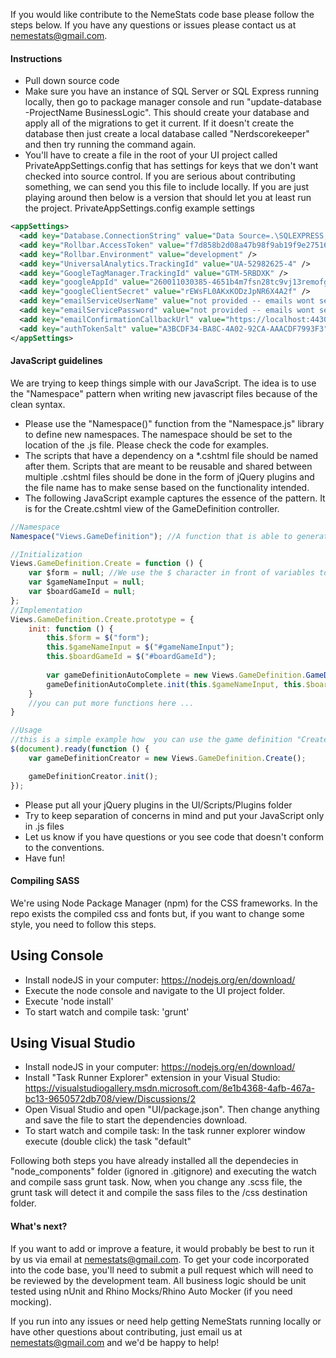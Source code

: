 If you would like contribute to the NemeStats code base please follow the steps below. If you have any questions or issues please contact us at nemestats@gmail.com.

#### Instructions

* Pull down source code
* Make sure you have an instance of SQL Server or SQL Express running locally, then go to package manager console and run "update-database -ProjectName BusinessLogic". This should create your database and apply all of the migrations to get it current. If it doesn't create the database then just create a local database called "Nerdscorekeeper" and then try running the command again.
* You'll have to create a file in the root of your UI project called PrivateAppSettings.config that has settings for keys that we don't want checked into source control. If you are serious about contributing something, we can send you this file to include locally. If you are just playing around then below is a version that should let you at least run the project.
PrivateAppSettings.config example settings

```xml
<appSettings>
  <add key="Database.ConnectionString" value="Data Source=.\SQLEXPRESS;Initial Catalog=NerdScorekeeper;Integrated Security=True" />
  <add key="Rollbar.AccessToken" value="f7d858b2d08a47b98f9ab19f9e27516c" />
  <add key="Rollbar.Environment" value="development" />
  <add key="UniversalAnalytics.TrackingId" value="UA-52982625-4" />
  <add key="GoogleTagManager.TrackingId" value="GTM-5RBDXK" />
  <add key="googleAppId" value="260011030385-4651b4m7fsn28tc9vj13remofgji8m3l.apps.googleusercontent.com" />
  <add key="googleClientSecret" value="rEWsFL0AKxKODzJpNR6X4A2f" />
  <add key="emailServiceUserName" value="not provided -- emails wont send when running this locally" />
  <add key="emailServicePassword" value="not provided -- emails wont send when running this locally" />
  <add key="emailConfirmationCallbackUrl" value="https://localhost:44300/Account/ConfirmEmail" />
  <add key="authTokenSalt" value="A3BCDF34-BA8C-4A02-92CA-AAACDF7993F3"/>
</appSettings>
```
#### JavaScript guidelines

We are trying to keep things simple with our JavaScript. The idea is to use the "Namespace" pattern when writing new javascript files because of the clean syntax.

* Please use the "Namespace()" function from the "Namespace.js" library to define new namespaces. The namespace should be set to the location of the .js file. Please check the code for examples.
* The scripts that have a dependency on a *.cshtml file should be named after them. Scripts that are meant to be reusable and shared between multiple .cshtml files should be done in the form of jQuery plugins and the file name has to make sense based on the functionality intended.
* The following JavaScript example captures the essence of the pattern. It is for the Create.cshtml view of the GameDefinition controller. 

```javascript
//Namespace
Namespace("Views.GameDefinition"); //A function that is able to generate or retrieve an existing namespace

//Initialization
Views.GameDefinition.Create = function () {
	var $form = null; //We use the $ character in front of variables to indicate that they are elements selected with jQuery
	var $gameNameInput = null;
	var $boardGameId = null;
};
//Implementation
Views.GameDefinition.Create.prototype = {
	init: function () {
		this.$form = $("form");
		this.$gameNameInput = $("#gameNameInput");
		this.$boardGameId = $("#boardGameId");
	
		var gameDefinitionAutoComplete = new Views.GameDefinition.GameDefinitionAutoComplete();
		gameDefinitionAutoComplete.init(this.$gameNameInput, this.$boardGameId);	
	}
	//you can put more functions here ...
}

//Usage
//this is a simple example how  you can use the game definition "Create" script
$(document).ready(function () {
	var gameDefinitionCreator = new Views.GameDefinition.Create();

	gameDefinitionCreator.init();
});
```
* Please put all your jQuery plugins in the UI/Scripts/Plugins folder
* Try to keep separation of concerns in mind and put your JavaScript only in .js files
* Let us know if you have questions or you see code that doesn't conform to the conventions.
* Have fun!

#### Compiling SASS
We're using Node Package Manager (npm) for the CSS frameworks. In the repo exists the compiled css and fonts but, if you want to change some style, you need to follow this steps.

## Using Console

* Install nodeJS in your computer: https://nodejs.org/en/download/
* Execute the node console and navigate to the UI project folder.
* Execute 'node install'
* To start watch and compile task: 'grunt'

## Using Visual Studio
* Install nodeJS in your computer: https://nodejs.org/en/download/
* Install "Task Runner Explorer" extension in your Visual Studio: https://visualstudiogallery.msdn.microsoft.com/8e1b4368-4afb-467a-bc13-9650572db708/view/Discussions/2
* Open Visual Studio and open "UI/package.json". Then change anything and save the file to start the dependencies download.
* To start watch and compile task: In the task runner explorer window execute (double click) the task "default"

Following both steps you have already installed all the dependecies in "node_components" folder (ignored in .gitignore) and executing the watch and compile sass grunt task.
Now, when you change any .scss file, the grunt task will detect it and compile the sass files to the /css destination folder.




#### What's next?
If you want to add or improve a feature, it would probably be best to run it by us via email at nemestats@gmail.com. To get your code incorporated into the code base, 
you'll need to submit a pull request which will need to be reviewed by the development team. All business logic should be unit tested using nUnit and Rhino Mocks/Rhino Auto Mocker (if you need mocking).

If you run into any issues or need help getting NemeStats running locally or have other questions about contributing, just email us at nemestats@gmail.com and we'd be happy to help!
